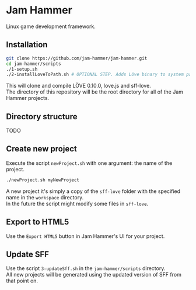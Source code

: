 # Jam Hammer

Linux game development framework.   

## Installation 

```bash
git clone https://github.com/jam-hammer/jam-hammer.git
cd jam-hammer/scripts
./1-setup.sh
./2-installLoveToPath.sh # OPTIONAL STEP. Adds Löve binary to system path
``` 

This will clone and compile LÖVE 0.10.0, love.js and sff-love.  
The directory of this repository will be the root directory for all of the Jam Hammer projects.

## Directory structure
TODO

## Create new project
Execute the script `newProject.sh` with one argument: the name of the project.  
```bash
./newProject.sh myNewProject
```  
A new project it's simply a copy of the `sff-love` folder with the specified name in the `workspace` directory.    
In the future the script might modify some files in `sff-love`.

## Export to HTML5
Use the `Export HTML5` button in Jam Hammer's UI for your project.

## Update SFF
Use the script `3-updateSff.sh` in the `jam-hammer/scripts` directory.  
All new projects will be generated using the updated version of SFF from that point on.
